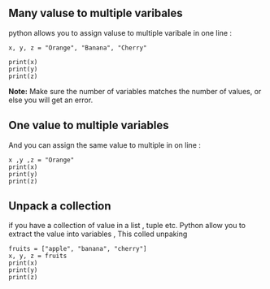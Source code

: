 ## Many valuse to multiple varibales 

python allows you to assign valuse to multiple varibale in one line : 

```
x, y, z = "Orange", "Banana", "Cherry"

print(x)
print(y)
print(z)

```

**Note:** Make sure the number of variables matches the number of values, or else you will get an error.

## One value to multiple variables 

And you can assign the same value to multiple in on line : 

```
x ,y ,z = "Orange"
print(x)
print(y)
print(z)

```

## Unpack a collection 

if you have a collection of value in a list , tuple etc. Python allow you to extract the value into variables , This colled unpaking 


```
fruits = ["apple", "banana", "cherry"]
x, y, z = fruits
print(x)
print(y)
print(z)

```
